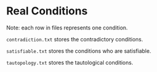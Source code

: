 # Real Conditions

Note: each row in files represents one condition.

`contradiction.txt` stores the contradictory conditions.

`satisfiable.txt` stores the conditions who are satisfiable.

`tautopology.txt` stores the tautological conditions.


